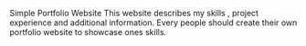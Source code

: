 Simple Portfolio Website
This website describes my skills , project experience and additional information.
Every people should create their own portfolio website to showcase ones skills.
